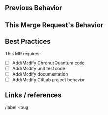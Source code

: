 ## Previous Behavior

<!-- Add previous behavior here and link to open issue (if possible) -->

## This Merge Request's Behavior

<!-- What does this change? How does that change the behavior of ChronusQ? -->

## Best Practices

<!-- Check all that apply, and make sure that you have followed up on them -->

This MR requires:
- [ ] Add/Modify ChronusQuantum code
- [ ] Add/Modify unit test code
- [ ] Add/Modify documentation
- [ ] Add/Modify GitLab project behavior

## Links / references

/label ~bug


